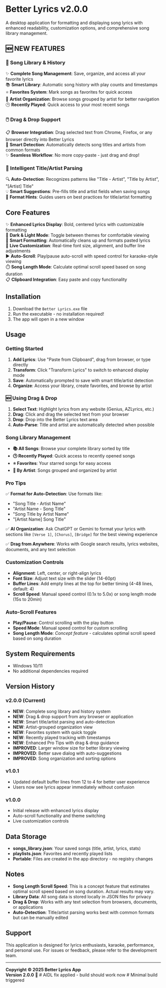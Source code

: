 # Better Lyrics v2.0.0

A desktop application for formatting and displaying song lyrics with enhanced readability, customization options, and comprehensive song library management.

## 🆕 NEW FEATURES

### 🎵 Song Library & History
✨ **Complete Song Management**: Save, organize, and access all your favorite lyrics  
📚 **Smart Library**: Automatic song history with play counts and timestamps  
⭐ **Favorites System**: Mark songs as favorites for quick access  
🎤 **Artist Organization**: Browse songs grouped by artist for better navigation  
🕒 **Recently Played**: Quick access to your most recent songs  

### 🖱️ Drag & Drop Support  
📋 **Browser Integration**: Drag selected text from Chrome, Firefox, or any browser directly into Better Lyrics  
🎯 **Smart Detection**: Automatically detects song titles and artists from common formats  
✨ **Seamless Workflow**: No more copy-paste - just drag and drop!  

### 🧠 Intelligent Title/Artist Parsing
🔍 **Auto-Detection**: Recognizes patterns like "Title - Artist", "Title by Artist", "[Artist] Title"  
💡 **Smart Suggestions**: Pre-fills title and artist fields when saving songs  
📝 **Format Hints**: Guides users on best practices for title/artist formatting  

## Core Features

✨ **Enhanced Lyrics Display**: Bold, centered lyrics with customizable formatting  
🌙 **Dark & Light Mode**: Toggle between themes for comfortable viewing  
🎯 **Smart Formatting**: Automatically cleans up and formats pasted lyrics  
📐 **Live Customization**: Real-time font size, alignment, and buffer line adjustments  
▶️ **Auto-Scroll**: Play/pause auto-scroll with speed control for karaoke-style viewing  
⏱️ **Song Length Mode**: Calculate optimal scroll speed based on song duration  
📋 **Clipboard Integration**: Easy paste and copy functionality  

## Installation

1. Download the `Better Lyrics.exe` file
2. Run the executable - no installation required!
3. The app will open in a new window

## Usage

### Getting Started
1. **Add Lyrics**: Use "Paste from Clipboard", drag from browser, or type directly
2. **Transform**: Click "Transform Lyrics" to switch to enhanced display mode
3. **Save**: Automatically prompted to save with smart title/artist detection
4. **Organize**: Access your library, create favorites, and browse by artist

### 🆕 Using Drag & Drop
1. **Select Text**: Highlight lyrics from any website (Genius, AZLyrics, etc.)
2. **Drag**: Click and drag the selected text from your browser
3. **Drop**: Drop into the Better Lyrics text area
4. **Auto-Parse**: Title and artist are automatically detected when possible

### Song Library Management
- **📚 All Songs**: Browse your complete library sorted by title
- **🕒 Recently Played**: Quick access to recently opened songs
- **⭐ Favorites**: Your starred songs for easy access
- **🎤 By Artist**: Songs grouped and organized by artist

### Pro Tips
✅ **Format for Auto-Detection**: Use formats like:
- "Song Title - Artist Name"
- "Artist Name - Song Title"  
- "Song Title by Artist Name"
- "[Artist Name] Song Title"

✅ **AI Organization**: Ask ChatGPT or Gemini to format your lyrics with sections like `[Verse 1]`, `[Chorus]`, `[Bridge]` for the best viewing experience

✅ **Drag from Anywhere**: Works with Google search results, lyrics websites, documents, and any text selection

### Customization Controls
- **Alignment**: Left, center, or right-align lyrics
- **Font Size**: Adjust text size with the slider (14-60pt)
- **Buffer Lines**: Add empty lines at the top for better timing (4-48 lines, default: 4)
- **Scroll Speed**: Manual speed control (0.1x to 5.0x) or song length mode (15s to 20min)

### Auto-Scroll Features
- **Play/Pause**: Control scrolling with the play button
- **Speed Mode**: Manual speed control for custom scrolling
- **Song Length Mode**: *Concept feature* - calculates optimal scroll speed based on song duration

## System Requirements

- Windows 10/11
- No additional dependencies required

## Version History

### v2.0.0 (Current)
- **NEW**: Complete song library and history system
- **NEW**: Drag & drop support from any browser or application
- **NEW**: Smart title/artist parsing and auto-detection
- **NEW**: Artist-grouped organization view
- **NEW**: Favorites system with quick toggle
- **NEW**: Recently played tracking with timestamps
- **NEW**: Enhanced Pro Tips with drag & drop guidance
- **IMPROVED**: Larger window size for better library viewing
- **IMPROVED**: Better save dialog with auto-suggestions
- **IMPROVED**: Song organization and sorting options

### v1.0.1
- Updated default buffer lines from 12 to 4 for better user experience
- Users now see lyrics appear immediately without confusion

### v1.0.0
- Initial release with enhanced lyrics display
- Auto-scroll functionality and theme switching
- Live customization controls

## Data Storage

- **songs_library.json**: Your saved songs (title, artist, lyrics, stats)
- **playlists.json**: Favorites and recently played lists
- **Portable**: Files are created in the app directory - no registry changes

## Notes

- **Song Length Scroll Speed**: This is a concept feature that estimates optimal scroll speed based on song duration. Actual results may vary.
- **Library Data**: All song data is stored locally in JSON files for privacy
- **Drag & Drop**: Works with any text selection from browsers, documents, or applications
- **Auto-Detection**: Title/artist parsing works best with common formats but can be manually edited

## Support

This application is designed for lyrics enthusiasts, karaoke, performance, and personal use. For issues or feedback, please refer to the development team.

---

**Copyright © 2025 Better Lyrics App**  
**Version 2.0.0** 🎵
#   A I D L   f i x   a p p l i e d   -   b u i l d   s h o u l d   w o r k   n o w  
 #   M i n i m a l   b u i l d   t r i g g e r e d  
 